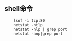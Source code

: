 <!--
author: wngn123
head: head.png
date: 2016-09-03
title: CentOS6 查看端口占用
tags: centos centos6 linux
category: Centos
status: publish
summary: CentOS6 查看端口占用
-->

## shell命令
```
    lsof -i tcp:80
    netstat -ntlp
    netstat -nlp | grep port
    netstat -anp|grep port
```
